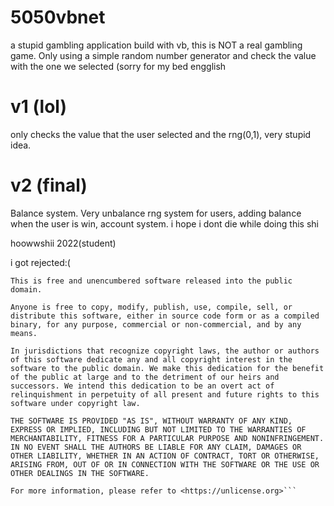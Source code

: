 # 5050vbnet
a stupid gambling application build with vb, this is NOT a real gambling game. Only using a simple random number generator and check the value with the one we selected (sorry for my bed engglish

# v1 (lol)
only checks the value that the user selected and the rng(0,1), very stupid idea.

# v2 (final)
Balance system. Very unbalance rng system for users, adding balance when the user is win, account system. i hope i dont die while doing this shi

hoowwshii 2022(student)

i got rejected:(
```
This is free and unencumbered software released into the public domain.

Anyone is free to copy, modify, publish, use, compile, sell, or
distribute this software, either in source code form or as a compiled
binary, for any purpose, commercial or non-commercial, and by any
means.

In jurisdictions that recognize copyright laws, the author or authors
of this software dedicate any and all copyright interest in the
software to the public domain. We make this dedication for the benefit
of the public at large and to the detriment of our heirs and
successors. We intend this dedication to be an overt act of
relinquishment in perpetuity of all present and future rights to this
software under copyright law.

THE SOFTWARE IS PROVIDED "AS IS", WITHOUT WARRANTY OF ANY KIND,
EXPRESS OR IMPLIED, INCLUDING BUT NOT LIMITED TO THE WARRANTIES OF
MERCHANTABILITY, FITNESS FOR A PARTICULAR PURPOSE AND NONINFRINGEMENT.
IN NO EVENT SHALL THE AUTHORS BE LIABLE FOR ANY CLAIM, DAMAGES OR
OTHER LIABILITY, WHETHER IN AN ACTION OF CONTRACT, TORT OR OTHERWISE,
ARISING FROM, OUT OF OR IN CONNECTION WITH THE SOFTWARE OR THE USE OR
OTHER DEALINGS IN THE SOFTWARE.

For more information, please refer to <https://unlicense.org>```

